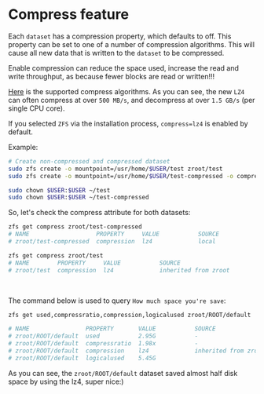 # Compress feature

Each `dataset` has a compression property, which defaults to off. This 
property can be set to one of a number of compression algorithms. This 
will cause all new data that is written to the `dataset` to be compressed.

Enable compression can reduce the space used, increase the read and write 
throughput, as because fewer blocks are read or written!!!

[Here](https://www.freebsd.org/doc/handbook/zfs-term.html#zfs-term-compression)
is the supported compress algorithms. As you can see, the new `LZ4` can 
often compress at over `500 MB/s`, and decompress at over `1.5 GB/s` (per single CPU core).

If you selected `ZFS` via the installation process, `compress=lz4` is enabled
by default.

Example:

```bash
# Create non-compressed and compressed dataset
sudo zfs create -o mountpoint=/usr/home/$USER/test zroot/test
sudo zfs create -o mountpoint=/usr/home/$USER/test-compressed -o compress=lz4 zroot/test-compressed

sudo chown $USER:$USER ~/test
sudo chown $USER:$USER ~/test-compressed
```

So, let's check the compress attribute for both datasets:

```bash
zfs get compress zroot/test-compressed
# NAME                   PROPERTY     VALUE           SOURCE
# zroot/test-compressed  compression  lz4             local

zfs get compress zroot/test
# NAME        PROPERTY     VALUE           SOURCE
# zroot/test  compression  lz4             inherited from zroot
```

</br>

The command below is used to query `How much space you're save`:

```bash
zfs get used,compressratio,compression,logicalused zroot/ROOT/default

# NAME                PROPERTY       VALUE           SOURCE
# zroot/ROOT/default  used           2.95G           -
# zroot/ROOT/default  compressratio  1.98x           -
# zroot/ROOT/default  compression    lz4             inherited from zroot
# zroot/ROOT/default  logicalused    5.45G
```
As you can see, the `zroot/ROOT/default` dataset saved almost half disk 
space by using the lz4, super nice:)
